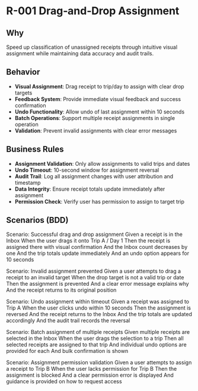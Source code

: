 # R-001 Drag‑and‑Drop Assignment

## Why
Speed up classification of unassigned receipts through intuitive visual assignment while maintaining data accuracy and audit trails.

## Behavior
- **Visual Assignment**: Drag receipt to trip/day to assign with clear drop targets
- **Feedback System**: Provide immediate visual feedback and success confirmation
- **Undo Functionality**: Allow undo of last assignment within 10 seconds
- **Batch Operations**: Support multiple receipt assignments in single operation
- **Validation**: Prevent invalid assignments with clear error messages

## Business Rules
- **Assignment Validation**: Only allow assignments to valid trips and dates
- **Undo Timeout**: 10-second window for assignment reversal
- **Audit Trail**: Log all assignment changes with user attribution and timestamp
- **Data Integrity**: Ensure receipt totals update immediately after assignment
- **Permission Check**: Verify user has permission to assign to target trip

## Scenarios (BDD)
Scenario: Successful drag and drop assignment
Given a receipt is in the Inbox
When the user drags it onto Trip A / Day 1
Then the receipt is assigned there with visual confirmation
And the Inbox count decreases by one
And the trip totals update immediately
And an undo option appears for 10 seconds

Scenario: Invalid assignment prevented
Given a user attempts to drag a receipt to an invalid target
When the drop target is not a valid trip or date
Then the assignment is prevented
And a clear error message explains why
And the receipt returns to its original position

Scenario: Undo assignment within timeout
Given a receipt was assigned to Trip A
When the user clicks undo within 10 seconds
Then the assignment is reversed
And the receipt returns to the Inbox
And the trip totals are updated accordingly
And the audit trail records the reversal

Scenario: Batch assignment of multiple receipts
Given multiple receipts are selected in the Inbox
When the user drags the selection to a trip
Then all selected receipts are assigned to that trip
And individual undo options are provided for each
And bulk confirmation is shown

Scenario: Assignment permission validation
Given a user attempts to assign a receipt to Trip B
When the user lacks permission for Trip B
Then the assignment is blocked
And a clear permission error is displayed
And guidance is provided on how to request access
